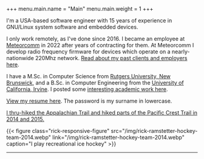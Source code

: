 +++
menu.main.name = "Main"
menu.main.weight = 1
+++

I'm a USA-based software engineer with 15 years of experience in GNU/Linux system software and embedded devices.

I only work remotely, as I've done since 2016. I became an employee at [Meteorcomm](https://www.meteorcomm.com) in 2022 after years of contracting for them. At Meteorcomm I develop radio frequency firmware for devices which operate on a nearly-nationwide 220Mhz network. [Read about my past clients and employers here](/pages/past-clients/).

I have a M.Sc. in Computer Science from [Rutgers University, New Brunswick](https://www.cs.rutgers.edu), and a B.Sc. in Computer Engineering from the [University of California, Irvine](https://www.uci.edu). I posted some [interesting academic work here](/pages/academic-work/).

[View my resume here](/files/rick-ramstetter-resume-20231102.pdf). The password is my surname in lowercase.

[I thru-hiked the Appalachian Trail and hiked parts of the Pacific Crest Trail in 2014 and 2015.](/pages/backpacking/)

{{< figure class="rick-responsive-figure" src="/img/rick-ramstetter-hockey-team-2014.webp" link="/img/rick-ramstetter-hockey-team-2014.webp" caption="I play recreational ice hockey" >}}

---

